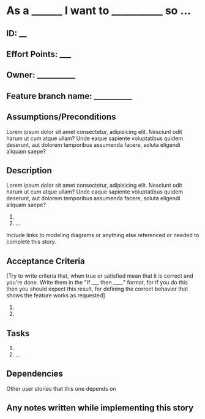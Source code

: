 # As a ______ I want to __________ so ...

## ID: __
## Effort Points: ___
## Owner: __________
## Feature branch name: __________

## Assumptions/Preconditions
Lorem ipsum dolor sit amet consectetur, adipisicing elit. Nesciunt odit harum ut cum atque ullam? Unde eaque sapiente voluptatibus quidem deserunt, aut dolorem temporibus assumenda facere, soluta eligendi aliquam saepe?

## Description
Lorem ipsum dolor sit amet consectetur, adipisicing elit. Nesciunt odit harum ut cum atque ullam? Unde eaque sapiente voluptatibus quidem deserunt, aut dolorem temporibus assumenda facere, soluta eligendi aliquam saepe?

1. 
2. ...

Include links to modeling diagrams or anything else referenced or needed to complete this story.

## Acceptance Criteria
[Try to write criteria that, when true or satisfied mean that it is correct and you're done. Write them in the "If ___ then ____" format, for if you do this then you should expect this result, for defining the correct behavior that shows the feature works as requested]

1. 
2. 

## Tasks
1. 
2. ...

## Dependencies
Other user stories that this one depends on

## Any notes written while implementing this story